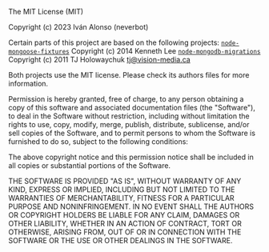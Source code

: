 The MIT License (MIT)

Copyright (c) 2023 Iván Alonso (neverbot)

Certain parts of this project are based on the following projects:
[`node-mongoose-fixtures`](https://github.com/kennethklee/node-mongoose-fixtures)
Copyright (c) 2014 Kenneth Lee
[`node-mongodb-migrations`](https://github.com/neverbot/node-mongodb-migrations)
Copyright (c) 2011 TJ Holowaychuk <tj@vision-media.ca>

Both projects use the MIT license. Please check its authors files for more 
information.

Permission is hereby granted, free of charge, to any person obtaining a copy
of this software and associated documentation files (the "Software"), to deal
in the Software without restriction, including without limitation the rights
to use, copy, modify, merge, publish, distribute, sublicense, and/or sell
copies of the Software, and to permit persons to whom the Software is
furnished to do so, subject to the following conditions:

The above copyright notice and this permission notice shall be included in all
copies or substantial portions of the Software.

THE SOFTWARE IS PROVIDED "AS IS", WITHOUT WARRANTY OF ANY KIND, EXPRESS OR
IMPLIED, INCLUDING BUT NOT LIMITED TO THE WARRANTIES OF MERCHANTABILITY,
FITNESS FOR A PARTICULAR PURPOSE AND NONINFRINGEMENT. IN NO EVENT SHALL THE
AUTHORS OR COPYRIGHT HOLDERS BE LIABLE FOR ANY CLAIM, DAMAGES OR OTHER
LIABILITY, WHETHER IN AN ACTION OF CONTRACT, TORT OR OTHERWISE, ARISING FROM,
OUT OF OR IN CONNECTION WITH THE SOFTWARE OR THE USE OR OTHER DEALINGS IN THE
SOFTWARE.